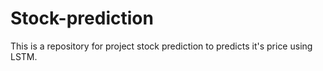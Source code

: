 # Stock-prediction
This is a repository for project stock prediction to predicts it's price using LSTM.
